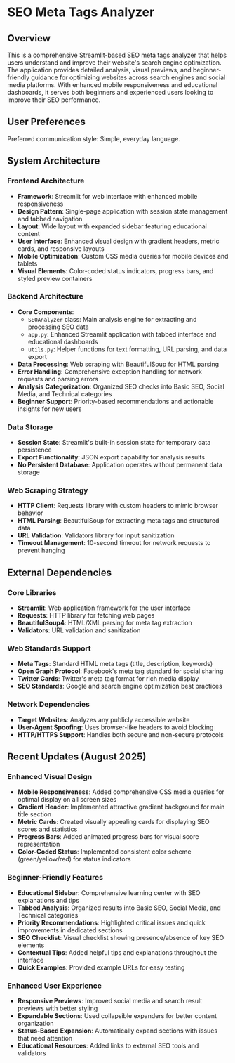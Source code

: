 # SEO Meta Tags Analyzer

## Overview

This is a comprehensive Streamlit-based SEO meta tags analyzer that helps users understand and improve their website's search engine optimization. The application provides detailed analysis, visual previews, and beginner-friendly guidance for optimizing websites across search engines and social media platforms. With enhanced mobile responsiveness and educational dashboards, it serves both beginners and experienced users looking to improve their SEO performance.

## User Preferences

Preferred communication style: Simple, everyday language.

## System Architecture

### Frontend Architecture
- **Framework**: Streamlit for web interface with enhanced mobile responsiveness
- **Design Pattern**: Single-page application with session state management and tabbed navigation
- **Layout**: Wide layout with expanded sidebar featuring educational content
- **User Interface**: Enhanced visual design with gradient headers, metric cards, and responsive layouts
- **Mobile Optimization**: Custom CSS media queries for mobile devices and tablets
- **Visual Elements**: Color-coded status indicators, progress bars, and styled preview containers

### Backend Architecture
- **Core Components**:
  - `SEOAnalyzer` class: Main analysis engine for extracting and processing SEO data
  - `app.py`: Enhanced Streamlit application with tabbed interface and educational dashboards
  - `utils.py`: Helper functions for text formatting, URL parsing, and data export
- **Data Processing**: Web scraping with BeautifulSoup for HTML parsing
- **Error Handling**: Comprehensive exception handling for network requests and parsing errors
- **Analysis Categorization**: Organized SEO checks into Basic SEO, Social Media, and Technical categories
- **Beginner Support**: Priority-based recommendations and actionable insights for new users

### Data Storage
- **Session State**: Streamlit's built-in session state for temporary data persistence
- **Export Functionality**: JSON export capability for analysis results
- **No Persistent Database**: Application operates without permanent data storage

### Web Scraping Strategy
- **HTTP Client**: Requests library with custom headers to mimic browser behavior
- **HTML Parsing**: BeautifulSoup for extracting meta tags and structured data
- **URL Validation**: Validators library for input sanitization
- **Timeout Management**: 10-second timeout for network requests to prevent hanging

## External Dependencies

### Core Libraries
- **Streamlit**: Web application framework for the user interface
- **Requests**: HTTP library for fetching web pages
- **BeautifulSoup4**: HTML/XML parsing for meta tag extraction
- **Validators**: URL validation and sanitization

### Web Standards Support
- **Meta Tags**: Standard HTML meta tags (title, description, keywords)
- **Open Graph Protocol**: Facebook's meta tag standard for social sharing
- **Twitter Cards**: Twitter's meta tag format for rich media display
- **SEO Standards**: Google and search engine optimization best practices

### Network Dependencies
- **Target Websites**: Analyzes any publicly accessible website
- **User-Agent Spoofing**: Uses browser-like headers to avoid blocking
- **HTTP/HTTPS Support**: Handles both secure and non-secure protocols

## Recent Updates (August 2025)

### Enhanced Visual Design
- **Mobile Responsiveness**: Added comprehensive CSS media queries for optimal display on all screen sizes
- **Gradient Header**: Implemented attractive gradient background for main title section
- **Metric Cards**: Created visually appealing cards for displaying SEO scores and statistics
- **Progress Bars**: Added animated progress bars for visual score representation
- **Color-Coded Status**: Implemented consistent color scheme (green/yellow/red) for status indicators

### Beginner-Friendly Features
- **Educational Sidebar**: Comprehensive learning center with SEO explanations and tips
- **Tabbed Analysis**: Organized results into Basic SEO, Social Media, and Technical categories
- **Priority Recommendations**: Highlighted critical issues and quick improvements in dedicated sections
- **SEO Checklist**: Visual checklist showing presence/absence of key SEO elements
- **Contextual Tips**: Added helpful tips and explanations throughout the interface
- **Quick Examples**: Provided example URLs for easy testing

### Enhanced User Experience
- **Responsive Previews**: Improved social media and search result previews with better styling
- **Expandable Sections**: Used collapsible expanders for better content organization
- **Status-Based Expansion**: Automatically expand sections with issues that need attention
- **Educational Resources**: Added links to external SEO tools and validators
